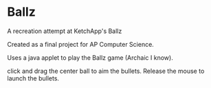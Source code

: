 # Ballz
A recreation attempt at KetchApp's Ballz

Created as a final project for AP Computer Science.

Uses a java applet to play the Ballz game (Archaic I know).

click and drag the center ball to aim the bullets. Release the mouse to launch the bullets.
